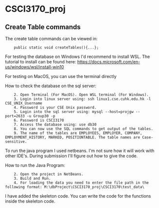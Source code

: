 # CSCI3170_proj

## Create Table commands 

The create table commands can be viewed in:

```	
	public static void createTables(){...};
```

For testing the database on Windows I'd recommend to install WSL. The tutorial to install can be found here: https://docs.microsoft.com/en-us/windows/wsl/install-win10

For testing on MacOS, you can use the terminal directly

How to check the database on the sql server:
```	1. Connect to CSE VPN.
	2. Open Terminal (For MacOS). Open WSL terminal (For Windows).
	3. Login into linux server using: ssh linux1.cse.cuhk.edu.hk -l CSE_UNIX_Username
	4. Password is your CSE Unix password.
	5. Login into the sql server using: mysql --host=projgw --port=2633 -u Group30 -p
	6. Password is CSCI3170
	7. Access the database using: use db30
	8. You can now use the SQL commands to get output of the tables.
	9. The name of the tables are EMPLOYEES, EMPLOYER, COMPANY, EMPLOYMENT_HISTORY, MARKED, POSITIONTABLE. The table names are Case-sensitive.
```
To run the java program I used netbeans. I'm not sure how it will work with other IDE's. During submission I'll figure out how to give the code.

How to run the Java Program:
```	1. Connect to CSE VPN.
	2. Open the project in NetBeans.
	3. Build and Run.
	4. For loading the data you need to enter the file path in the following format: M:\dbProject\CSCI3170_proj\CSCI3170\test_data\
```
I have added the skeleton code. You can write the code for the functions inside the skeleton code.